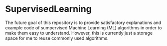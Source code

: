 # SupervisedLearning

The future goal of this repository is to provide satisfactory explanations and example code of sumpervised Machine Learning (ML) algorithms
in order to make them easy to understand. However, this is currently just a storage space for me to reuse commonly used algorithms.